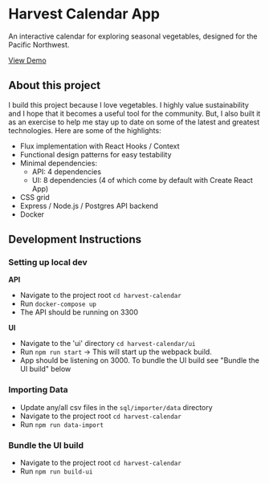 # Harvest Calendar App

An interactive calendar for exploring seasonal vegetables, designed for the Pacific Northwest.

[View Demo](https://harvest-calendar.herokuapp.com/)

## About this project

I build this project because I love vegetables. I highly value sustainability and I hope that it becomes a useful tool for the community. But, I also built it as an exercise to help me stay up to date on some of the latest and greatest technologies. Here are some of the highlights:

* Flux implementation with React Hooks / Context
* Functional design patterns for easy testability
* Minimal dependencies:
    * API: 4 dependencies
    * UI: 8 dependencies (4 of which come by default with Create React App)
* CSS grid
* Express / Node.js / Postgres API backend
* Docker

## Development Instructions

### Setting up local dev

**API**
* Navigate to the project root `cd harvest-calendar`
* Run `docker-compose up`
* The API should be running on 3300

**UI**
* Navigate to the 'ui' directory `cd harvest-calendar/ui`
* Run `npm run start` -> This will start up the webpack build.
* App should be listening on 3000. To bundle the UI build see "Bundle the UI build" below

### Importing Data

* Update any/all csv files in the `sql/importer/data` directory
* Navigate to the project root `cd harvest-calendar`
* Run `npm run data-import`

### Bundle the UI build

* Navigate to the project root `cd harvest-calendar`
* Run `npm run build-ui`

